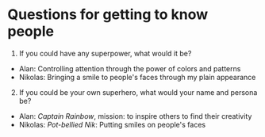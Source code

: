 # Questions for getting to know people

1. If you could have any superpower, what would it be?
  - Alan: Controlling attention through the power of colors and patterns
  - Nikolas: Bringing a smile to people's faces through my plain appearance

2. If you could be your own superhero, what would your name and persona be?
  - Alan: *Captain Rainbow*, mission: to inspire others to find their creativity
  - Nikolas: *Pot-bellied Nik*: Putting smiles on people's faces